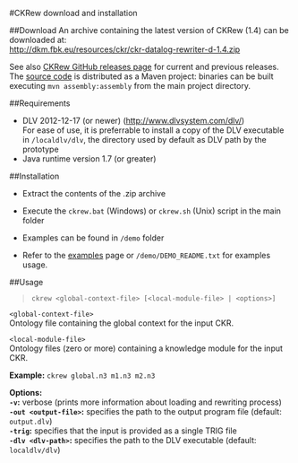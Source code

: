 #CKRew download and installation

##Download
An archive containing the latest version of CKRew (1.4) can be downloaded at:  
http://dkm.fbk.eu/resources/ckr/ckr-datalog-rewriter-d-1.4.zip

See also [CKRew GitHub releases page](https://github.com/dkmfbk/ckrew/releases) for current and previous releases.  
The [source code](https://github.com/dkmfbk/ckrew) is distributed as a Maven project: binaries can be built executing `mvn assembly:assembly` from the main project directory.

##Requirements

- DLV 2012-12-17 (or newer) (http://www.dlvsystem.com/dlv/)  
  For ease of use, it is preferrable to install a copy of the DLV executable in 
  `/localdlv/dlv`, the directory used by default as DLV path by the prototype
- Java runtime version 1.7 (or greater)

##Installation

- Extract the contents of the .zip archive
- Execute the `ckrew.bat` (Windows) or `ckrew.sh` (Unix) script in the main folder  
   
- Examples can be found in `/demo` folder
- Refer to the [examples](demos.html) page or `/demo/DEMO_README.txt` for examples usage.

##Usage

> `ckrew <global-context-file> [<local-module-file> | <options>]`

`<global-context-file>`  
  Ontology file containing the global context for the input CKR.

`<local-module-file>`  
  Ontology files (zero or more) containing a knowledge module for the input CKR.

**Example:** `ckrew global.n3 m1.n3 m2.n3`  

**Options:**  
 **`-v`:** verbose (prints more information about loading and rewriting process)  
 **`-out <output-file>`:** specifies the path to the output program file (default: `output.dlv`)  
 **`-trig`:** specifies that the input is provided as a single TRIG file   
 **`-dlv <dlv-path>`:** specifies the path to the DLV executable (default: `localdlv/dlv`)  


